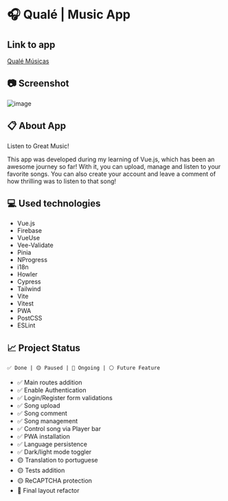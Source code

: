 # 🎧 Qualé | Music App

## Link to app

[Qualé Músicas](https://quale-musica.vercel.app/)

## 📷 Screenshot

![image](https://user-images.githubusercontent.com/61292095/187120266-737d82c9-65f5-4aeb-9954-6acf5125b77e.png)

## 📋 About App

Listen to Great Music!

This app was developed during my learning of Vue.js, which has been an awesome journey so far! With it, you can upload, manage and listen to your favorite songs. You can also create your account and leave a comment of how thrilling was to listen to that song!

## 💻 Used technologies

- Vue.js
- Firebase
- VueUse
- Vee-Validate
- Pinia
- NProgress
- i18n
- Howler
- Cypress
- Tailwind
- Vite
- Vitest
- PWA
- PostCSS
- ESLint

## 📈 Project Status

`✅ Done | 🟡 Paused | 🔵 Ongoing | ⚪ Future Feature`

- ✅ Main routes addition
- ✅ Enable Authentication
- ✅ Login/Register form validations
- ✅ Song upload
- ✅ Song comment
- ✅ Song management
- ✅ Control song via Player bar
- ✅ PWA installation
- ✅ Language persistence
- ✅ Dark/light mode toggler
- 🟡 Translation to portuguese
- 🟡 Tests addition
- 🟡 ReCAPTCHA protection
- 🔵 Final layout refactor
